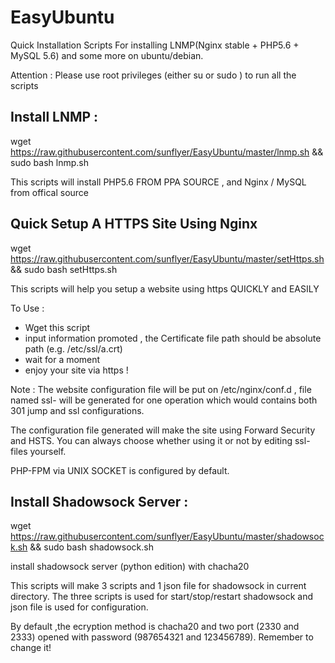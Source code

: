 # EasyUbuntu
Quick Installation Scripts For installing LNMP(Nginx stable + PHP5.6 + MySQL 5.6) and some more on ubuntu/debian.

Attention : Please use root privileges (either su or sudo ) to run all the scripts

## Install LNMP :
wget https://raw.githubusercontent.com/sunflyer/EasyUbuntu/master/lnmp.sh && sudo bash lnmp.sh

This scripts will install PHP5.6  FROM PPA SOURCE , and Nginx / MySQL from offical source 


## Quick Setup A HTTPS Site Using Nginx
wget https://raw.githubusercontent.com/sunflyer/EasyUbuntu/master/setHttps.sh && sudo bash setHttps.sh

This scripts will help you setup a website using https QUICKLY and EASILY

To Use :  
- Wget this script  
- input information promoted , the Certificate file path should be absolute path (e.g. /etc/ssl/a.crt)
- wait for a moment
- enjoy your site via https !

Note : The website configuration file will be put on /etc/nginx/conf.d , file named  ssl-<HOST NAME> will be generated for one operation which would contains both 301 jump and ssl configurations.

The configuration file generated will make the site using Forward Security and HSTS. You can always choose whether using it or not by editing ssl- files yourself.

PHP-FPM via UNIX SOCKET is configured by default.

## Install Shadowsock Server :
wget https://raw.githubusercontent.com/sunflyer/EasyUbuntu/master/shadowsock.sh && sudo bash shadowsock.sh

install shadowsock server (python edition) with chacha20

This scripts will make 3 scripts and 1 json file for shadowsock in current directory. The three scripts is used for start/stop/restart shadowsock and json file is used for configuration. 

By default ,the ecryption method is chacha20 and two port (2330 and 2333) opened with password (987654321 and 123456789).
Remember to change it!
